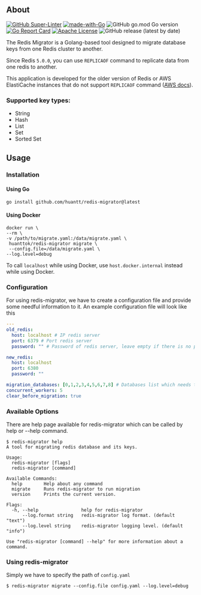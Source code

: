## About
[![GitHub Super-Linter](https://github.com/opstree/redis-migration/workflows/CI%20Pipeline/badge.svg)](https://github.com/opstree/redis-migration)
[![made-with-Go](https://img.shields.io/badge/Made%20with-Go-1f425f.svg)](http://golang.org)
![GitHub go.mod Go version](https://img.shields.io/github/go-mod/go-version/opstree/redis-migration)
[![Go Report Card](https://goreportcard.com/badge/github.com/opstree/redis-migration)](https://goreportcard.com/report/github.com/opstree/redis-migration)
[![Apache License](https://img.shields.io/badge/License-Apache%202.0-blue.svg)](LICENSE)
![GitHub release (latest by date)](https://img.shields.io/github/v/release/opstree/redis-migration)


The Redis Migrator is a Golang-based tool designed to migrate database keys from one Redis cluster to another.

Since Redis `5.0.0`, you can use `REPLICAOF` command to replicate data from one redis to another.

This application is developed for the older version of Redis or AWS ElastiCache instances that do not support `REPLICAOF` command ([AWS docs](https://docs.aws.amazon.com/AmazonElastiCache/latest/red-ug/RestrictedCommands.html)). 

### Supported key types:
- String
- Hash
- List
- Set
- Sorted Set

## Usage

### Installation

#### Using Go
```shell
go install github.com/huantt/redis-migrator@latest
```

#### Using Docker
```shell
docker run \
--rm \
-v /path/to/migrate.yaml:/data/migrate.yaml \
 huanttok/redis-migrator migrate \
 --config.file=/data/migrate.yaml \
--log.level=debug
```

To call `localhost` while using Docker, use `host.docker.internal` instead while using Docker.

### Configuration

For using redis-migrator, we have to create a configuration file and provide some needful information to it. An example configuration file will look like this

```yaml
---
old_redis:
  host: localhost # IP redis server
  port: 6379 # Port redis server
  password: "" # Password of redis server, leave empty if there is no password

new_redis:
  host: localhost
  port: 6380
  password: ""

migration_databases: [0,1,2,3,4,5,6,7,8] # Databases list which needs to be migrated
concurrent_workers: 5
clear_before_migration: true
```

### Available Options

There are help page available for redis-migrator which can be called by help or --help command.

```shell
$ redis-migrator help
A tool for migrating redis database and its keys.

Usage:
  redis-migrator [flags]
  redis-migrator [command]

Available Commands:
  help        Help about any command
  migrate     Runs redis-migrator to run migration
  version     Prints the current version.

Flags:
  -h, --help                help for redis-migrator
      --log.format string   redis-migrator log format. (default "text")
      --log.level string    redis-migrator logging level. (default "info")

Use "redis-migrator [command] --help" for more information about a command.
```

### Using redis-migrator

Simply we have to specify the path of `config.yaml`

```shell
$ redis-migrator migrate --config.file config.yaml --log.level=debug
```
